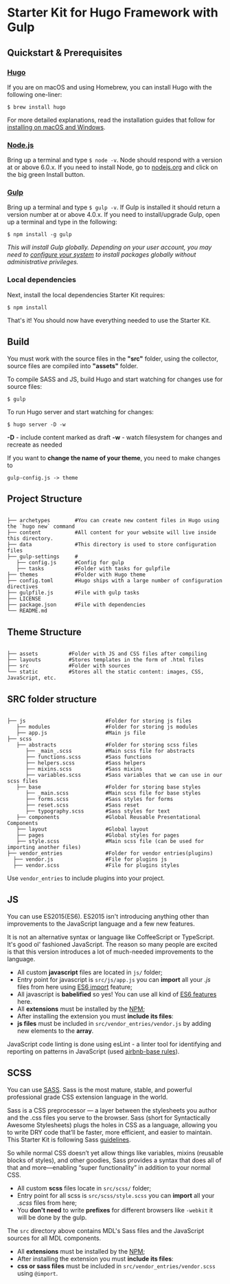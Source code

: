 # Starter Kit for Hugo Framework with Gulp

## Quickstart & Prerequisites

### [Hugo](https://gohugo.io/)

If you are on macOS and using Homebrew, you can install Hugo with the following one-liner:

````
$ brew install hugo
````

For more detailed explanations, read the installation guides that follow for [installing on macOS and Windows](https://gohugo.io/getting-started/installing/).

### [Node.js](https://nodejs.org)

Bring up a terminal and type `$ node -v`.
Node should respond with a version at or above 6.0.x.
If you need to install Node, go to [nodejs.org](https://nodejs.org) and click on the big green Install button.

### [Gulp](http://gulpjs.com)

Bring up a terminal and type `$ gulp -v`.
If Gulp is installed it should return a version number at or above 4.0.x.
If you need to install/upgrade Gulp, open up a terminal and type in the following:

````
$ npm install -g gulp
````

*This will install Gulp globally. Depending on your user account, you may need to [configure your system](https://github.com/sindresorhus/guides/blob/master/npm-global-without-sudo.md) to install packages globally without administrative privileges.*

### Local dependencies

Next, install the local dependencies Starter Kit requires:

````
$ npm install
````

That's it! You should now have everything needed to use the Starter Kit.

## Build

You must work with the source files in the **"src"** folder, using the collector, source files are compiled into **"assets"** folder.

To compile SASS and JS, build Hugo and start watching for changes use for source files:

````
$ gulp
````

To run Hugo server and start watching for changes:

````
$ hugo server -D -w
````

**-D** - include content marked as draft
**-w** - watch filesystem for changes and recreate as needed

If you want to **change the name of your theme**, you need to make changes to

````
gulp-config.js -> theme
````

## Project Structure

````

├── archetypes        #You can create new content files in Hugo using the `hugo new` command
├── content           #All content for your website will live inside this directory.
├── data              #This directory is used to store configuration files
├── gulp-settings     #
   ├── config.js      #Config for gulp
   ├── tasks          #Folder with tasks for gulpfile
├── themes            #Folder with Hugo theme
├── config.toml       #Hugo ships with a large number of configuration directives
├── gulpfile.js       #File with gulp tasks
├── LICENSE
├── package.json      #File with dependencies
└── README.md

````

## Theme Structure

```

├── assets          #Folder with JS and CSS files after compiling
├── layouts         #Stores templates in the form of .html files
├── src             #Folder with sources
└── static          #Stores all the static content: images, CSS, JavaScript, etc.

```

## SRC folder structure

```

├── js                          #Folder for storing js files
   ├── modules                  #Folder for storing js modules
   ├── app.js                   #Main js file
├── scss
   ├── abstracts                #Folder for storing scss files
      ├── _main_.scss           #Main scss file for abstracts
      ├── functions.scss        #Sass functions
      ├── helpers.scss          #Sass helpers
      ├── mixins.scss           #Sass mixins
      ├── variables.scss        #Sass variables that we can use in our scss files
   ├── base                     #Folder for storing base styles
      ├── _main.scss            #Main scss file for base styles      
      ├── forms.scss            #Sass styles for forms      
      ├── reset.scss            #Sass reset
      ├── typography.scss       #Sass styles for text      
   ├── components               #Global Reusable Presentational Components
   ├── layout                   #Global layout
   ├── pages                    #Global styles for pages
   ├── style.scss               #Main scss file (can be used for importing another files)
├── vendor_entries              #Folder for vendor entries(plugins)
  ├── vendor.js                 #File for plugins js 
  ├── vendor.scss               #File for plugins styles

```

Use `vendor_entries` to include plugins into your project.

## JS

You can use ES2015(ES6). ES2015 isn't introducing anything other than improvements to the JavaScript language and a few new features. 

It is not an alternative syntax or language like CoffeeScript or TypeScript. It's good ol' fashioned JavaScript. The reason so many people are excited is that this version introduces a lot of much-needed improvements to the language. 

* All custom **javascript** files are located in `js/` folder;
* Entry point for javascript is `src/js/app.js` you can **import** all your *.js* files from here using [ES6 import](https://developer.mozilla.org/en-US/docs/Web/JavaScript/Reference/Statements/import) feature;
* All javascript is **babelified** so yes! You can use all kind of [ES6 features](https://babeljs.io/docs/learn-es2015/) here.
* All **extensions** must be installed by the [NPM](https://docs.npmjs.com/cli/install);
* After installing the extension you must **include its files**:
* **js files** must be included in `src/vendor_entries/vendor.js` by adding new elements to the **array**.

JavaScript code linting is done using esLint - a linter tool for identifying and reporting on patterns in JavaScript (used [airbnb-base rules](https://www.npmjs.com/package/eslint-config-airbnb-base)).

## SCSS

You can use [SASS](http://sass-lang.com/). Sass is the most mature, stable, and powerful professional grade CSS extension language in the world.

Sass is a CSS preprocessor — a layer between the stylesheets you author and the .css files you serve to the browser. Sass (short for Syntactically Awesome Stylesheets) plugs the holes in CSS as a language, allowing you to write DRY code that’ll be faster, more efficient, and easier to maintain. This Starter Kit is following Sass [guidelines](https://sass-guidelin.es/#architecture).

So while normal CSS doesn’t yet allow things like variables, mixins (reusable blocks of styles), and other goodies, Sass provides a syntax that does all of that and more—enabling “super functionality” in addition to your normal CSS.  

* All custom **scss** files locate in `src/scss/` folder;
* Entry point for all scss is `src/scss/style.scss` you can **import** all your *.scss* files from here;
* You **don't need** to write **prefixes** for different browsers like `-webkit` it will be done by the gulp.

The `src` directory above contains MDL's Sass files and the JavaScript sources for all MDL components.

* All **extensions** must be installed by the [NPM](https://docs.npmjs.com/cli/install);
* After installing the extension you must **include its files**:
* **css or sass files** must be included in `src/vendor_entries/vendor.scss` using `@import`.
